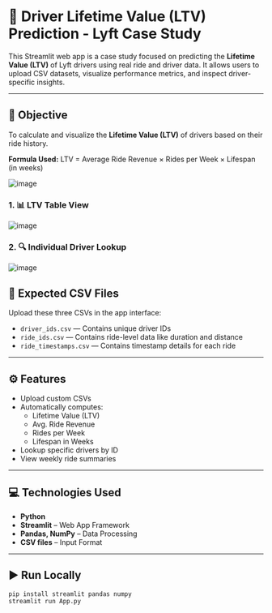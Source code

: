 # 🚗 Driver Lifetime Value (LTV) Prediction - Lyft Case Study

This Streamlit web app is a case study focused on predicting the **Lifetime Value (LTV)** of Lyft drivers using real ride and driver data. It allows users to upload CSV datasets, visualize performance metrics, and inspect driver-specific insights.

---

## 📌 Objective

To calculate and visualize the **Lifetime Value (LTV)** of drivers based on their ride history.

**Formula Used:**
LTV = Average Ride Revenue × Rides per Week × Lifespan (in weeks)

![image](https://github.com/user-attachments/assets/52500e07-6207-4665-9947-7dee0407ba81)

### 1. 📊 LTV Table View
![image](https://github.com/user-attachments/assets/9480563e-3c03-4ab8-b895-1bd0f5f5b3c1)

### 2. 🔍 Individual Driver Lookup

![image](https://github.com/user-attachments/assets/ea6810b1-d3a3-420a-9fd5-18d9531fe3e5)

## 📁 Expected CSV Files
Upload these three CSVs in the app interface:

- `driver_ids.csv` — Contains unique driver IDs
- `ride_ids.csv` — Contains ride-level data like duration and distance
- `ride_timestamps.csv` — Contains timestamp details for each ride

---

## ⚙️ Features

- Upload custom CSVs
- Automatically computes:
  - Lifetime Value (LTV)
  - Avg. Ride Revenue
  - Rides per Week
  - Lifespan in Weeks
- Lookup specific drivers by ID
- View weekly ride summaries

---

## 💻 Technologies Used

- **Python**
- **Streamlit** – Web App Framework
- **Pandas, NumPy** – Data Processing
- **CSV files** – Input Format

---

## ▶️ Run Locally

```bash
pip install streamlit pandas numpy 
streamlit run App.py

